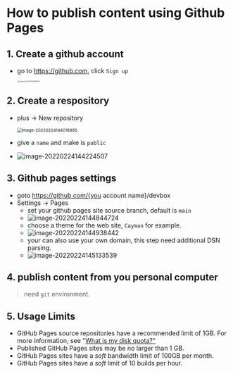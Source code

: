 # How to publish content using Github Pages

## 1. Create a github account

* go to https://github.com, click `Sign up`

  <img src="/Users/zhaodc/Workspace/github/devbox/github-pages.assets/image-20220224143802909.png" alt="image-20220224143802909" style="zoom: 25%;" />	

## 2. Create a respository

* plus -> New repository

  <img src="/Users/zhaodc/Workspace/github/devbox/github-pages.assets/image-20220224144018985.png" alt="image-20220224144018985" style="zoom:67%;" />

* give a `name` and make is `public`

* ![image-20220224144224507](/Users/zhaodc/Workspace/github/devbox/github-pages.assets/image-20220224144224507.png)

  

## 3. Github pages settings

* goto https://github.com/{you account name}/devbox
* Settings -> Pages
  * set your github pages site source branch, default is `main`
  * ![image-20220224144844724](/Users/zhaodc/Workspace/github/devbox/github-pages.assets/image-20220224144844724.png)
  * choose a theme for the web site, `Cayman` for example.
  * ![image-20220224144938442](/Users/zhaodc/Workspace/github/devbox/github-pages.assets/image-20220224144938442.png)
  * your can also use your own domain, this step need additional DSN parsing.
  * ![image-20220224145133539](/Users/zhaodc/Workspace/github/devbox/github-pages.assets/image-20220224145133539.png)

## 4. publish content from you personal computer

>  need `git` environment.

## 5. Usage Limits

- GitHub Pages source repositories have a recommended limit of 1GB. For more information, see "[What is my disk quota?"](https://docs.github.com/en/articles/what-is-my-disk-quota/#file-and-repository-size-limitations)
- Published GitHub Pages sites may be no larger than 1 GB.
- GitHub Pages sites have a *soft* bandwidth limit of 100GB per month.
- GitHub Pages sites have a *soft* limit of 10 builds per hour.

